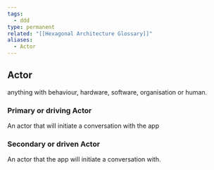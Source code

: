 ```yaml
---
tags:
  - ddd
type: permanent
related: "[[Hexagonal Architecture Glossary]]"
aliases:
  - Actor
---
```


## Actor
anything with behaviour, hardware, software, organisation or human.

### Primary or driving Actor 
An actor that will initiate a conversation with the app

### Secondary or driven Actor
An actor that the app will initiate a conversation with.
